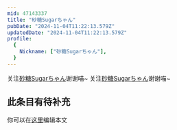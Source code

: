 ```yaml
---
mid: 47143337
title: "砂糖Sugarちゃん"
pubDate: "2024-11-04T11:22:13.579Z"
updatedDate: "2024-11-04T11:22:13.579Z"
profile:
  {
    Nickname: ["砂糖Sugarちゃん"],
  }
---
```


关注[砂糖Sugarちゃん](https://space.bilibili.com/47143337)谢谢喵~ 关注[砂糖Sugarちゃん](https://space.bilibili.com/47143337)谢谢喵~

## 此条目有待补充
你可以在[这里](https://github.com/Yuhanawa/VTuber.ICU-Content/edit/master/v/砂糖Sugarちゃん/index.md)编辑本文
